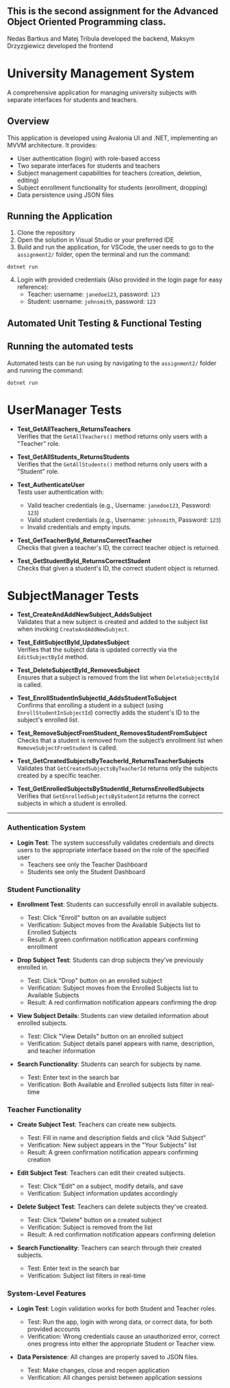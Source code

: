 ## This is the second assignment for the Advanced Object Oriented Programming class.

Nedas Bartkus and Matej Tribula developed the backend, Maksym Drzyzgiewicz developed the frontend

# University Management System

A comprehensive application for managing university subjects with separate interfaces for students and teachers.

## Overview

This application is developed using Avalonia UI and .NET, implementing an MVVM architecture. It provides:

- User authentication (login) with role-based access
- Two separate interfaces for students and teachers
- Subject management capabilities for teachers (creation, deletion, editing)
- Subject enrollment functionality for students (enrollment, dropping)
- Data persistence using JSON files

## Running the Application

1. Clone the repository
2. Open the solution in Visual Studio or your preferred IDE
3. Build and run the application, for VSCode, the user needs to go to the `assignment2/` folder, open the terminal and run the command:

```
dotnet run
```

4. Login with provided credentials (Also provided in the login page for easy reference):
   - Teacher: username: `janedoe123`, password: `123`
   - Student: username: `johnsmith`, password: `123`

## Automated Unit Testing & Functional Testing

## Running the automated tests

Automated tests can be run using by navigating to the `assignment2/` folder and running the command:
```
dotnet run
```
# UserManager Tests

- **Test_GetAllTeachers_ReturnsTeachers**  
  Verifies that the `GetAllTeachers()` method returns only users with a "Teacher" role.

- **Test_GetAllStudents_ReturnsStudents**  
  Verifies that the `GetAllStudents()` method returns only users with a "Student" role.

- **Test_AuthenticateUser**  
  Tests user authentication with:
  - Valid teacher credentials (e.g., Username: `janedoe123`, Password: `123`)
  - Valid student credentials (e.g., Username: `johnsmith`, Password: `123`)
  - Invalid credentials and empty inputs.

- **Test_GetTeacherById_ReturnsCorrectTeacher**  
  Checks that given a teacher's ID, the correct teacher object is returned.

- **Test_GetStudentById_ReturnsCorrectStudent**  
  Checks that given a student's ID, the correct student object is returned.

# SubjectManager Tests

- **Test_CreateAndAddNewSubject_AddsSubject**  
  Validates that a new subject is created and added to the subject list when invoking `CreateAndAddNewSubject`.

- **Test_EditSubjectById_UpdatesSubject**  
  Verifies that the subject data is updated correctly via the `EditSubjectById` method.

- **Test_DeleteSubjectById_RemovesSubject**  
  Ensures that a subject is removed from the list when `DeleteSubjectById` is called.

- **Test_EnrollStudentInSubjectId_AddsStudentToSubject**  
  Confirms that enrolling a student in a subject (using `EnrollStudentInSubjectId`) correctly adds the student's ID to the subject's enrolled list.

- **Test_RemoveSubjectFromStudent_RemovesStudentFromSubject**  
  Checks that a student is removed from the subject’s enrollment list when `RemoveSubjectFromStudent` is called.

- **Test_GetCreatedSubjectsByTeacherId_ReturnsTeacherSubjects**  
  Validates that `GetCreatedSubjectsByTeacherId` returns only the subjects created by a specific teacher.

- **Test_GetEnrolledSubjectsByStudentId_ReturnsEnrolledSubjects**  
  Verifies that `GetEnrolledSubjectsByStudentId` returns the correct subjects in which a student is enrolled.

---

### Authentication System

- **Login Test**: The system successfully validates credentials and directs users to the appropriate interface based on the role of the specified user
  - Teachers see only the Teacher Dashboard
  - Students see only the Student Dashboard

### Student Functionality

- **Enrollment Test**: Students can successfully enroll in available subjects.
  - Test: Click "Enroll" button on an available subject
  - Verification: Subject moves from the Available Subjects list to Enrolled Subjects
  - Result: A green confirmation notification appears confirming enrollment

- **Drop Subject Test**: Students can drop subjects they've previously enrolled in.
  - Test: Click "Drop" button on an enrolled subject
  - Verification: Subject moves from the Enrolled Subjects list to Available Subjects
  - Result: A red confirmation notification appears confirming the drop

- **View Subject Details**: Students can view detailed information about enrolled subjects.
  - Test: Click "View Details" button on an enrolled subject
  - Verification: Subject details panel appears with name, description, and teacher information

- **Search Functionality**: Students can search for subjects by name.
  - Test: Enter text in the search bar
  - Verification: Both Available and Enrolled subjects lists filter in real-time

### Teacher Functionality

- **Create Subject Test**: Teachers can create new subjects.
  - Test: Fill in name and description fields and click "Add Subject"
  - Verification: New subject appears in the "Your Subjects" list
  - Result: A green confirmation notification appears confirming creation

- **Edit Subject Test**: Teachers can edit their created subjects.
  - Test: Click "Edit" on a subject, modify details, and save
  - Verification: Subject information updates accordingly

- **Delete Subject Test**: Teachers can delete subjects they've created.
  - Test: Click "Delete" button on a created subject
  - Verification: Subject is removed from the list
  - Result: A red confirmation notification appears confirming deletion

- **Search Functionality**: Teachers can search through their created subjects.
  - Test: Enter text in the search bar
  - Verification: Subject list filters in real-time

### System-Level Features

- **Login Test**: Login validation works for both Student and Teacher roles.
  - Test: Run the app, login with wrong data, or correct data, for both provided accounts
  - Verification: Wrong credentials cause an unauthorized error, correct ones progress into either the appropriate Student or Teacher view.

- **Data Persistence**: All changes are properly saved to JSON files.
  - Test: Make changes, close and reopen application
  - Verification: All changes persist between application sessions


